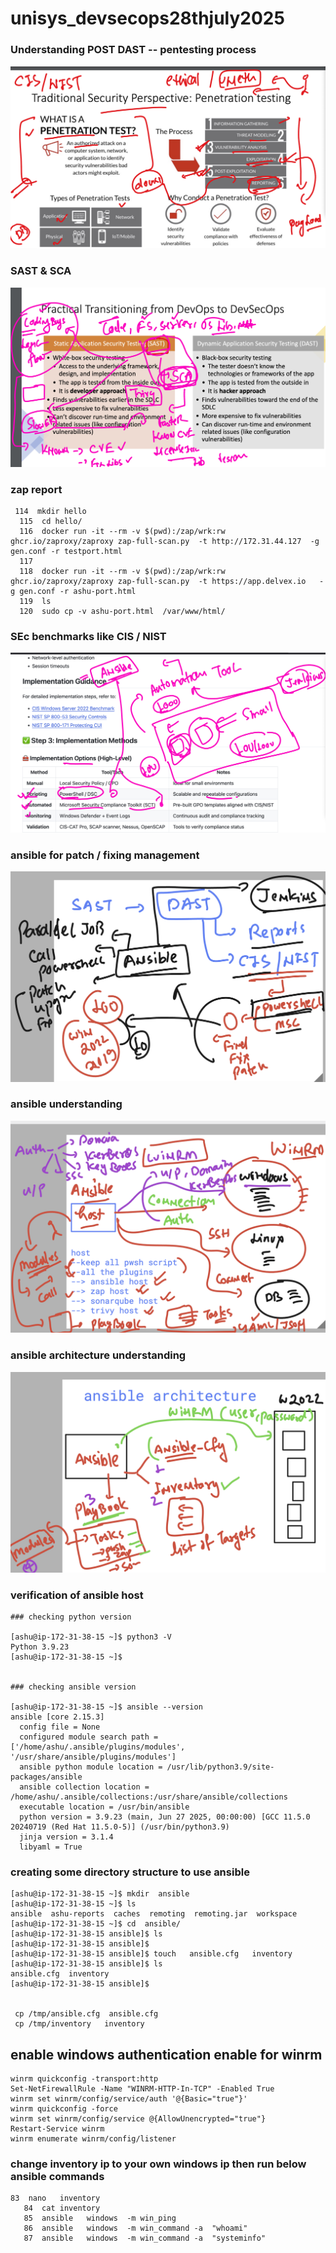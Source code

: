 # unisys_devsecops28thjuly2025

### Understanding POST DAST -- pentesting process 

<img src="rev1.png">

### SAST & SCA 

<img src="rev2.png">

### zap report 

```
 114  mkdir hello 
  115  cd hello/
  116  docker run -it --rm -v $(pwd):/zap/wrk:rw ghcr.io/zaproxy/zaproxy zap-full-scan.py  -t http://172.31.44.127  -g gen.conf -r testport.html
  117   
  118  docker run -it --rm -v $(pwd):/zap/wrk:rw ghcr.io/zaproxy/zaproxy zap-full-scan.py  -t https://app.delvex.io   -g gen.conf -r ashu-port.html
  119  ls
  120  sudo cp -v ashu-port.html  /var/www/html/
```

### SEc benchmarks like CIS / NIST 

<img src="sec2.png">

### ansible for patch / fixing management 

<img src="sec3.png">

### ansible understanding 

<img src="sec4.png">

### ansible architecture understanding 

<img src="sec5.png">

### verification of ansible host 

```
### checking python version 

[ashu@ip-172-31-38-15 ~]$ python3 -V
Python 3.9.23
[ashu@ip-172-31-38-15 ~]$ 


### checking ansible version 

[ashu@ip-172-31-38-15 ~]$ ansible --version 
ansible [core 2.15.3]
  config file = None
  configured module search path = ['/home/ashu/.ansible/plugins/modules', '/usr/share/ansible/plugins/modules']
  ansible python module location = /usr/lib/python3.9/site-packages/ansible
  ansible collection location = /home/ashu/.ansible/collections:/usr/share/ansible/collections
  executable location = /usr/bin/ansible
  python version = 3.9.23 (main, Jun 27 2025, 00:00:00) [GCC 11.5.0 20240719 (Red Hat 11.5.0-5)] (/usr/bin/python3.9)
  jinja version = 3.1.4
  libyaml = True

```

### creating some directory structure to use ansible 

```
[ashu@ip-172-31-38-15 ~]$ mkdir  ansible 
[ashu@ip-172-31-38-15 ~]$ ls
ansible  ashu-reports  caches  remoting  remoting.jar  workspace
[ashu@ip-172-31-38-15 ~]$ cd  ansible/
[ashu@ip-172-31-38-15 ansible]$ ls
[ashu@ip-172-31-38-15 ansible]$ 
[ashu@ip-172-31-38-15 ansible]$ touch   ansible.cfg   inventory 
[ashu@ip-172-31-38-15 ansible]$ ls
ansible.cfg  inventory
[ashu@ip-172-31-38-15 ansible]$ 


 cp /tmp/ansible.cfg  ansible.cfg 
 cp /tmp/inventory   inventory 
```

## enable windows authentication enable for winrm 

```
winrm quickconfig -transport:http
Set-NetFirewallRule -Name "WINRM-HTTP-In-TCP" -Enabled True
winrm set winrm/config/service/auth '@{Basic="true"}'
winrm quickconfig -force
winrm set winrm/config/service @{AllowUnencrypted="true"}
Restart-Service winrm
winrm enumerate winrm/config/listener
```

### change inventory ip to your own windows ip then run below ansible commands

```
83  nano   inventory 
   84  cat inventory 
   85  ansible   windows  -m win_ping 
   86  ansible   windows  -m win_command -a  "whoami"
   87  ansible   windows  -m win_command -a  "systeminfo"
```